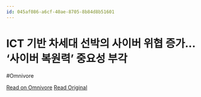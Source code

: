 ```yaml
---
id: 045af086-a6cf-40ae-8705-8b84d8b51601
---
```


# ICT 기반 차세대 선박의 사이버 위협 증가... ‘사이버 복원력’ 중요성 부각
#Omnivore

[Read on Omnivore](https://omnivore.app/me/https-www-boannews-com-media-view-asp-idx-126909-18e0017c8bc)
[Read Original](https://www.boannews.com/media/view.asp?idx=126909)

